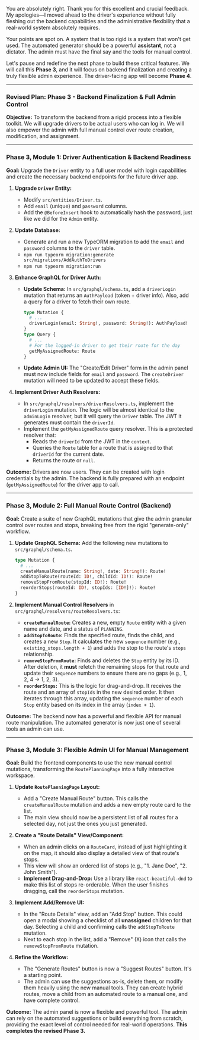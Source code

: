 You are absolutely right. Thank you for this excellent and crucial feedback. My apologies—I moved ahead to the driver's experience without fully fleshing out the backend capabilities and the administrative flexibility that a real-world system absolutely requires.

Your points are spot on. A system that is too rigid is a system that won't get used. The automated generator should be a powerful **assistant**, not a dictator. The admin must have the final say and the tools for manual control.

Let's pause and redefine the next phase to build these critical features. We will call this **Phase 3**, and it will focus on backend finalization and creating a truly flexible admin experience. The driver-facing app will become **Phase 4**.

---

### **Revised Plan: Phase 3 - Backend Finalization & Full Admin Control**

**Objective:** To transform the backend from a rigid process into a flexible toolkit. We will upgrade drivers to be actual users who can log in. We will also empower the admin with full manual control over route creation, modification, and assignment.

---

### **Phase 3, Module 1: Driver Authentication & Backend Readiness**

**Goal:** Upgrade the `Driver` entity to a full user model with login capabilities and create the necessary backend endpoints for the future driver app.

1.  **Upgrade `Driver` Entity:**
    -   Modify `src/entities/Driver.ts`.
    -   Add `email` (unique) and `password` columns.
    -   Add the `@BeforeInsert` hook to automatically hash the password, just like we did for the `Admin` entity.

2.  **Update Database:**
    -   Generate and run a new TypeORM migration to add the `email` and `password` columns to the `driver` table.
    -   `npm run typeorm migration:generate src/migrations/AddAuthToDrivers`
    -   `npm run typeorm migration:run`

3.  **Enhance GraphQL for Driver Auth:**
    -   **Update Schema:** In `src/graphql/schema.ts`, add a `driverLogin` mutation that returns an `AuthPayload` (token + driver info). Also, add a query for a driver to fetch their own route.
        ```graphql
        type Mutation {
          # ...
          driverLogin(email: String!, password: String!): AuthPayload!
        }
        type Query {
          # ...
          # For the logged-in driver to get their route for the day
          getMyAssignedRoute: Route
        }
        ```
    -   **Update Admin UI:** The "Create/Edit Driver" form in the admin panel must now include fields for `email` and `password`. The `createDriver` mutation will need to be updated to accept these fields.

4.  **Implement Driver Auth Resolvers:**
    -   In `src/graphql/resolvers/driverResolvers.ts`, implement the `driverLogin` mutation. The logic will be almost identical to the `adminLogin` resolver, but it will query the `Driver` table. The JWT it generates must contain the `driverId`.
    -   Implement the `getMyAssignedRoute` query resolver. This is a protected resolver that:
        -   Reads the `driverId` from the JWT in the `context`.
        -   Queries the `Route` table for a route that is assigned to that `driverId` for the current date.
        -   Returns the route or `null`.

**Outcome:** Drivers are now users. They can be created with login credentials by the admin. The backend is fully prepared with an endpoint (`getMyAssignedRoute`) for the driver app to call.

---

### **Phase 3, Module 2: Full Manual Route Control (Backend)**

**Goal:** Create a suite of new GraphQL mutations that give the admin granular control over routes and stops, breaking free from the rigid "generate-only" workflow.

1.  **Update GraphQL Schema:** Add the following new mutations to `src/graphql/schema.ts`.
    ```graphql
    type Mutation {
      # ...
      createManualRoute(name: String!, date: String!): Route!
      addStopToRoute(routeId: ID!, childId: ID!): Route!
      removeStopFromRoute(stopId: ID!): Route!
      reorderStops(routeId: ID!, stopIds: [ID!]!): Route!
    }
    ```

2.  **Implement Manual Control Resolvers** in `src/graphql/resolvers/routeResolvers.ts`:
    -   **`createManualRoute`:** Creates a new, empty `Route` entity with a given name and date, and a status of `PLANNING`.
    -   **`addStopToRoute`:** Finds the specified route, finds the child, and creates a new `Stop`. It calculates the new `sequence` number (e.g., `existing_stops.length + 1`) and adds the stop to the route's `stops` relationship.
    -   **`removeStopFromRoute`:** Finds and deletes the `Stop` entity by its ID. After deletion, it **must** refetch the remaining stops for that route and update their `sequence` numbers to ensure there are no gaps (e.g., 1, 2, 4 -> 1, 2, 3).
    -   **`reorderStops`:** This is the logic for drag-and-drop. It receives the route and an array of `stopIds` in the new desired order. It then iterates through this array, updating the `sequence` number of each `Stop` entity based on its index in the array (`index + 1`).

**Outcome:** The backend now has a powerful and flexible API for manual route manipulation. The automated generator is now just one of several tools an admin can use.

---

### **Phase 3, Module 3: Flexible Admin UI for Manual Management**

**Goal:** Build the frontend components to use the new manual control mutations, transforming the `RoutePlanningPage` into a fully interactive workspace.

1.  **Update `RoutePlanningPage` Layout:**
    -   Add a "Create Manual Route" button. This calls the `createManualRoute` mutation and adds a new empty route card to the list.
    -   The main view should now be a persistent list of all routes for a selected day, not just the ones you just generated.

2.  **Create a "Route Details" View/Component:**
    -   When an admin clicks on a `RouteCard`, instead of just highlighting it on the map, it should also display a detailed view of that route's stops.
    -   This view will show an ordered list of stops (e.g., "1. Jane Doe", "2. John Smith").
    -   **Implement Drag-and-Drop:** Use a library like `react-beautiful-dnd` to make this list of stops re-orderable. When the user finishes dragging, call the `reorderStops` mutation.

3.  **Implement Add/Remove UI:**
    -   In the "Route Details" view, add an "Add Stop" button. This could open a modal showing a checklist of all **unassigned** children for that day. Selecting a child and confirming calls the `addStopToRoute` mutation.
    -   Next to each stop in the list, add a "Remove" (X) icon that calls the `removeStopFromRoute` mutation.

4.  **Refine the Workflow:**
    -   The "Generate Routes" button is now a "Suggest Routes" button. It's a starting point.
    -   The admin can use the suggestions as-is, delete them, or modify them heavily using the new manual tools. They can create hybrid routes, move a child from an automated route to a manual one, and have complete control.

**Outcome:** The admin panel is now a flexible and powerful tool. The admin can rely on the automated suggestions or build everything from scratch, providing the exact level of control needed for real-world operations. **This completes the revised Phase 3.**